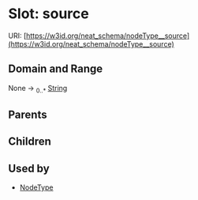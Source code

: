 
# Slot: source




URI: [https://w3id.org/neat_schema/nodeType__source](https://w3id.org/neat_schema/nodeType__source)


## Domain and Range

None &#8594;  <sub>0..\*</sub> [String](types/String.md)

## Parents


## Children


## Used by

 * [NodeType](NodeType.md)
